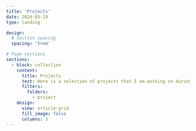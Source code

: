 ```yaml
---
title: 'Projects'
date: 2024-05-19
type: landing

design:
  # Section spacing
  spacing: '5rem'

# Page sections
sections:
  - block: collection
    content:
      title: Projects
      text: Here is a selection of projects that I am working on during my PhD.
      filters:
        folders:
          - project
    design:
      view: article-grid
      fill_image: false
      columns: 3
---
```

